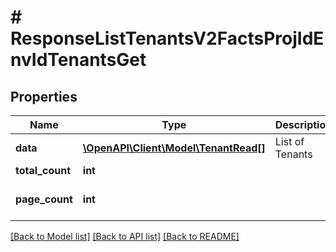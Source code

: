 # # ResponseListTenantsV2FactsProjIdEnvIdTenantsGet

## Properties

Name | Type | Description | Notes
------------ | ------------- | ------------- | -------------
**data** | [**\OpenAPI\Client\Model\TenantRead[]**](TenantRead.md) | List of Tenants |
**total_count** | **int** |  |
**page_count** | **int** |  | [optional] [default to 0]

[[Back to Model list]](../../README.md#models) [[Back to API list]](../../README.md#endpoints) [[Back to README]](../../README.md)
